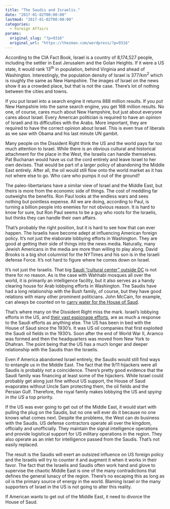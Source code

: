 ```yaml
---
title: "The Saudis and Israelis."
date: "2017-01-02T00:00:00"
lastmod: "2017-01-02T00:00:00"
categories:
  - Foreign Affairs
params:
  original_slug: "?p=9316"
  original_url: "https://thezman.com/wordpress/?p=9316"
---
```


According to the CIA Fact Book, Israel is a country of 8,174,527 people,
including the settler in East Jerusalem and the Golan Heights. If it
were a US state, it would rank 13<sup>th</sup> in population, behind
Virginia and ahead of Washington. Interestingly, the population density
of Israel is 377/km<sup>2</sup> which is roughly the same as New
Hampshire. The images of Israel on the news show it as a crowded place,
but that is not the case. There’s lot of nothing between the cities and
towns.

If you put Israel into a search engine it returns 888 million results.
If you put New Hampshire into the same search engine, you get 168
million results. No one, of course, cares much about New Hampshire, but
just about everyone cares about Israel. Every American politician is
required to have an opinion of Israeli and its difficulties with the
Arabs. More important, they are required to have the correct opinion
about Israel. This is even true of liberals as we saw with Obama and his
last minute UN gambit.

Many people on the Dissident Right think the US and the world pays far
too much attention to Israel. While there is an obvious cultural and
historical attachment for the place in the West, the Israelis can handle
themselves. Pat Buchanan would have us cut the cord entirely and leave
Israel to her own devises. That would be part of a larger policy of
abandoning the Middle East entirely. After all, the oil would still flow
onto the world market as it has not where else to go. Who care who pumps
it out of the ground?

The paleo-libertarians have a similar view of Israel and the Middle
East, but theirs is more from the economic side of things. The cost of
meddling far outweighs the benefits. Ron Paul looks at the endless wars
and sees nothing but pointless expense. All we are doing, according to
Paul, is turning a billion people into enemies for not obvious reason.
It is hard to know for sure, but Ron Paul seems to be a guy who roots
for the Israelis, but thinks they can handle their own affairs.

That’s probably the right position, but it is hard to see how that can
ever happen. The Israelis have become adept at influencing American
foreign policy. It’s not just the elaborate lobbying efforts in
Washington. They are good at getting their side of things into the news
media. Naturally, many Jewish Americans in the media are more than
willing to play along. David Brooks is a big shot columnist for the
NYTimes and his son is in the Israeli defense Force. It’s not hard to
figure where he comes down on Israel.

It’s not just the Israelis. That big [Saudi “cultural center” outside
DC](https://www.google.com/maps/place/8333+Richmond+Highway,+Alexandria,+VA+22309/@38.7320089,-77.1023195,3a,75y,142.25h,90t/data=!3m6!1e1!3m4!1sUHfSzxO9bOVYa8S4PEb2-A!2e0!7i13312!8i6656!4m2!3m1!1s0x0:0x50e55fde43839fba!6m1!1e1)
is not there for no reason. As is the case with Wahhabi mosques all over
the world, it is primarily an intelligence facility, but it also serves
as a handy clearing house for Arab lobbying efforts in Washington. The
Saudis have had a long relationship with the Bush family, of course, but
they have good relations with many other prominent politicians. John
McCain, for example, can always be counted on to [carry water for the
House of
Saud](https://www.bloomberg.com/politics/articles/2016-03-31/mccain-linked-nonprofit-received-1-million-from-saudi-arabia).

That’s where many on the Dissident Right miss the mark. Israel’s
lobbying efforts in the US, and [their vast espionage
efforts](http://abcnews.go.com/2020/story?id=123885&page=1), are as much
a response to the Saudi efforts as anything else. The US has been in bed
with the House of Saud since the 1930’s. It was US oil companies that
first exploited the Saudi oil fields in the 1930’s. Soon after the end
of World War II, Aramco was formed and then the headquarters was moved
from New York to Dhahran. The point being that the US has a much longer
and deeper relationship with the Saudis than the Israelis.

Even if America abandoned Israel entirely, the Saudis would still find
ways to entangle us in the Middle East. The fact that the 9/11 hijackers
were all Saudis is probably not a coincidence. There’s pretty good
evidence that the Saudi family was financing at least some of the
hijackers. While Israel could probably get along just fine without US
support, the House of Saud evaporates without Uncle Sam protecting them,
the oil fields and the Persian Gulf. Therefore, the royal family makes
lobbying the US and *spying in the US* a top priority.

If the US was ever going to get out of the Middle East, it would start
with pulling the plug on the Saudis, but no one will ever do it because
no one knows what comes next. Despite the problems, the West can do
business with the Saudis. US defense contractors operate all over the
kingdom, officially and unofficially. They maintain the signal
intelligence operations and provide logistical support for US military
operations in the region. They also operate as an inlet for intelligence
passed from the Saudis. That’s not easily replaced.

The result is the Saudis will exert an outsized influence on US foreign
policy and the Israelis will try to counter it and augment it when it
works in their favor. The fact that the Israelis and Saudis often work
hand and glove to supervise the chaotic Middle East is one of the many
contradictions that defines the general lunacy of the region. There’s no
escaping this as long as oil is the primary source of energy in the
world. Blaming Israel or the many supporters of Israel in the US is not
going to alter this reality.

If American wants to get out of the Middle East, it need to divorce the
House of Saud.
